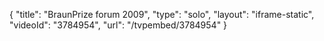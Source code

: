 {
    "title": "BraunPrize forum 2009",
    "type": "solo",
    "layout": "iframe-static",
    "videoId": "3784954",
    "url": "\/tvpembed\/3784954"
}